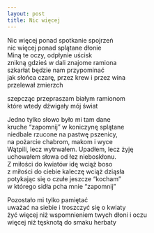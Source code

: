 ```yaml
---
layout: post
title: Nic więcej
---
```


Nic więcej ponad spotkanie spojrzeń   
nic więcej ponad splątane dłonie   
Miną te oczy, odpłynie uścisk   
znikną gdzieś w dali znajome ramiona   
szkarłat będzie nam przypominać   
jak słońca czarę, przez krew i przez wina   
przelewał zmierzch   
   
szepcząc przepraszam białym ramionom   
które wtedy dźwigały mój świat   
   
Jedno tylko słowo było mi tam dane   
kruche “zapomnij” w koniczynę splątane   
niedbale rzucone na pastwę pszenicy,   
na pożarcie chabrom, makom i wyce   
Wątpili, lecz wytrwałem. Upadłem, lecz żyję   
uchowałem słowa od łez nieboskłonu.   
Z miłości do kwiatów idę wciąż boso   
z miłości do ciebie kaleczę wciąż dziąsła   
potykając się o czułe jeszcze “kocham”   
w którego sidła pcha mnie “zapomnij”   
   
Pozostało mi tylko pamiętać   
uważać na siebie i troszczyć się o kwiaty   
żyć więcej niż wspomnieniem twych dłoni i oczu   
więcej niż tęsknotą do smaku herbaty   
